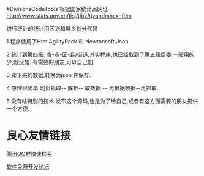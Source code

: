 #DivisonsCodeTools
根据国家统计局网址 http://www.stats.gov.cn/tjsj/tjbz/tjyqhdmhcxhfdm

进行统计的统计用区划和城乡划分代码

1 程序使用了HtmlAgilityPack 和 Newtonsoft.Json 

2 统计到第四级: 省-市-区-县/街道,其实程序,也已经取到了第五级居委,一般用的少,就没加. 有需要的朋友,可以自己加.

3 爬下来的数据,转换为json 并保存.

4 原理很简单,网页抓取-- 解析-- 取数据 -- 再根据数据--再抓取.

5 没有啥特别的技术.发布这个源码,也是为了给自己,或者有这方面需要的朋友提供一个方便.



 # 良心友情链接

[腾讯QQ群快速检索](http://u.720life.cn/s/8cf73f7c)

[软件免费开发论坛](http://u.720life.cn/s/bbb01dc0)